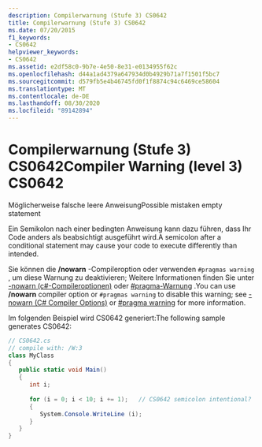```yaml
---
description: Compilerwarnung (Stufe 3) CS0642
title: Compilerwarnung (Stufe 3) CS0642
ms.date: 07/20/2015
f1_keywords:
- CS0642
helpviewer_keywords:
- CS0642
ms.assetid: e2df58c0-9b7e-4e50-8e31-e0134955f62c
ms.openlocfilehash: d44a1ad4379a647934d0b4929b71a7f1501f5bc7
ms.sourcegitcommit: d579fb5e4b46745fd0f1f8874c94c6469ce58604
ms.translationtype: MT
ms.contentlocale: de-DE
ms.lasthandoff: 08/30/2020
ms.locfileid: "89142894"
---
```

# <a name="compiler-warning-level-3-cs0642"></a><span data-ttu-id="b6a41-103">Compilerwarnung (Stufe 3) CS0642</span><span class="sxs-lookup"><span data-stu-id="b6a41-103">Compiler Warning (level 3) CS0642</span></span>
<span data-ttu-id="b6a41-104">Möglicherweise falsche leere Anweisung</span><span class="sxs-lookup"><span data-stu-id="b6a41-104">Possible mistaken empty statement</span></span>  
  
 <span data-ttu-id="b6a41-105">Ein Semikolon nach einer bedingten Anweisung kann dazu führen, dass Ihr Code anders als beabsichtigt ausgeführt wird.</span><span class="sxs-lookup"><span data-stu-id="b6a41-105">A semicolon after a conditional statement may cause your code to execute differently than intended.</span></span>  
  
 <span data-ttu-id="b6a41-106">Sie können die **/nowarn** -Compileroption oder verwenden `#pragmas warning` , um diese Warnung zu deaktivieren; Weitere Informationen finden Sie unter [-nowarn (c#-Compileroptionen)](../language-reference/compiler-options/nowarn-compiler-option.md) oder [#pragma-Warnung](../language-reference/preprocessor-directives/preprocessor-pragma-warning.md) .</span><span class="sxs-lookup"><span data-stu-id="b6a41-106">You can use **/nowarn** compiler option or `#pragmas warning` to disable this warning; see [-nowarn (C# Compiler Options)](../language-reference/compiler-options/nowarn-compiler-option.md) or [#pragma warning](../language-reference/preprocessor-directives/preprocessor-pragma-warning.md) for more information.</span></span>  
  
 <span data-ttu-id="b6a41-107">Im folgenden Beispiel wird CS0642 generiert:</span><span class="sxs-lookup"><span data-stu-id="b6a41-107">The following sample generates CS0642:</span></span>  
  
```csharp  
// CS0642.cs  
// compile with: /W:3  
class MyClass  
{  
   public static void Main()  
   {  
      int i;  
  
      for (i = 0; i < 10; i += 1);   // CS0642 semicolon intentional?  
      {  
         System.Console.WriteLine (i);  
      }  
   }  
}  
```
